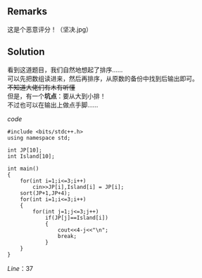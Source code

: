 ## Remarks

这是个恶意评分！（坚决.jpg）

## Solution

看到这道题目，我们自然地想起了排序……  
可以先把数组读进来，然后再排序，从原数的备份中找到后输出即可。  
~~不知道大佬们有木有听懂~~  
但是，有一个**坑点**：要从大到小排！  
不过也可以在输出上做点手脚……

$code$
```
#include <bits/stdc++.h>
using namespace std;

int JP[10];
int Island[10];

int main()
{
	for(int i=1;i<=3;i++)
		cin>>JP[i],Island[i] = JP[i];
	sort(JP+1,JP+4);
	for(int i=1;i<=3;i++)
	{
		for(int j=1;j<=3;j++)
			if(JP[j]==Island[i])
			{
				cout<<4-j<<"\n";
				break;
			}
	}
}
```
$Line$：37